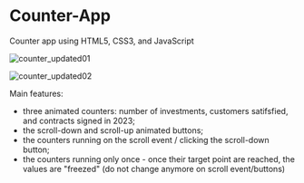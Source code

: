 # Counter-App
Counter app using HTML5, CSS3, and JavaScript

![counter_updated01](https://github.com/Anna-portfolio/Counter-App/assets/75646880/809ec11f-e1d1-4a87-a37c-5dd5ff492566)

![counter_updated02](https://github.com/Anna-portfolio/Counter-App/assets/75646880/f818d105-e343-462c-a0e0-70c9e1db2564)

Main features:
- three animated counters: number of investments, customers satifsfied, and contracts signed in 2023;
- the scroll-down and scroll-up animated buttons;
- the counters running on the scroll event / clicking the scroll-down button;
- the counters running only once - once their target point are reached, the values are "freezed" (do not change anymore on scroll event/buttons)

